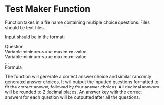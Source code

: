 # Test Maker Function

Function takes in a file name containing multiple choice questions. Files should be text files. 

Input should be in the format:

Question <br>
Variable mininum-value maximum-value <br>
Variable mininum-value maximum-value <br>
... <br>
Formula

The function will generate a correct answer choice and similar randomly generated answer choices. It will output the inputted questions formatted to fit the correct answer, followed by four answer choices. All decimal answers will be rounded to 2 decimal places. An answer key with the correct answers for each question will be outputted after all the questions.
